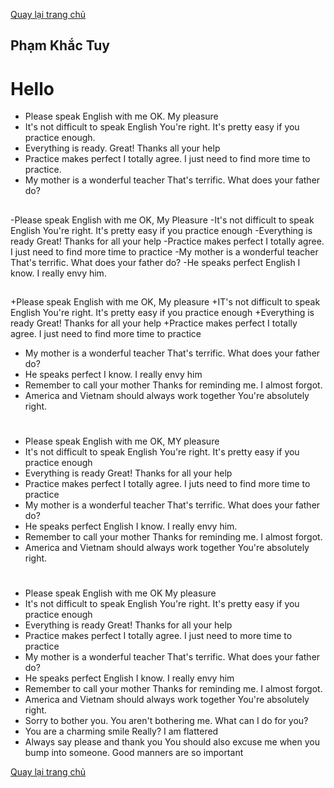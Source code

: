 [Quay lại trang chủ](https://phamkhactuy.github.io/tuypk.github.io/index.html)

## Phạm Khắc Tuy
# Hello

- Please speak English with me
OK. My pleasure
- It's not difficult to speak English
You're right. It's pretty easy if you practice enough.
- Everything is ready.
Great! Thanks all your help
- Practice makes perfect
I totally agree. I just need to find more time to practice.
- My mother is a wonderful teacher
That's terrific. What does your father do?

##
-Please speak English with me
OK, My Pleasure
-It's not difficult to speak English
You're right. It's pretty easy if you practice enough
-Everything is ready
Great! Thanks for all your help
-Practice makes perfect
I totally agree. I just need to find more time to practice
-My mother is a wonderful teacher
That's terrific. What does your father do?
-He speaks perfect English
I know. I really envy him.

##
+Please speak English with me
OK, My pleasure
+IT's not difficult to speak English
You're right. It's pretty easy if you practice enough
+Everything is ready
Great! Thanks for all your help
+Practice makes perfect
I totally agree. I just need to find more time to practice
+ My mother is a wonderful teacher
That's terrific. What does your father do?
+ He speaks perfect
I know. I really envy him
+ Remember to call your mother
Thanks for reminding me. I almost forgot.
+ America and Vietnam should always work together
You're absolutely right.

#

- Please speak English with me
OK, MY pleasure
- It's not difficult to speak English
You're right. It's pretty easy if you practice enough
- Everything is ready
Great! Thanks for all your help
- Practice makes perfect
I totally agree. I juts need to find more time to practice
- My mother is a wonderful teacher
That's terrific. What does your father do?
- He speaks perfect English
I know. I really envy him.
- Remember to call your mother
Thanks for reminding me. I almost forgot.
- America and Vietnam should always work together
You're absolutely right.

#

- Please speak English with me
OK My pleasure
- It's not difficult to speak English
You're right. It's pretty easy if you practice enough
- Everything is ready
Great! Thanks for all your help
- Practice makes perfect
I totally agree. I just need to more time to practice
- My mother is a wonderful teacher
That's terrific. What does your father do?
- He speaks perfect English
I know. I really envy him
- Remember to call your mother
Thanks for reminding me. I almost forgot.
- America and Vietnam should always work together
You're absolutely right.
- Sorry to bother you.
You aren't bothering me. What can I do for you?
- You are a charming smile
Really? I am flattered
- Always say please and thank you
You should also excuse me when you bump into someone. Good manners are so important


[Quay lại trang chủ](https://phamkhactuy.github.io/tuypk.github.io/index.html)
